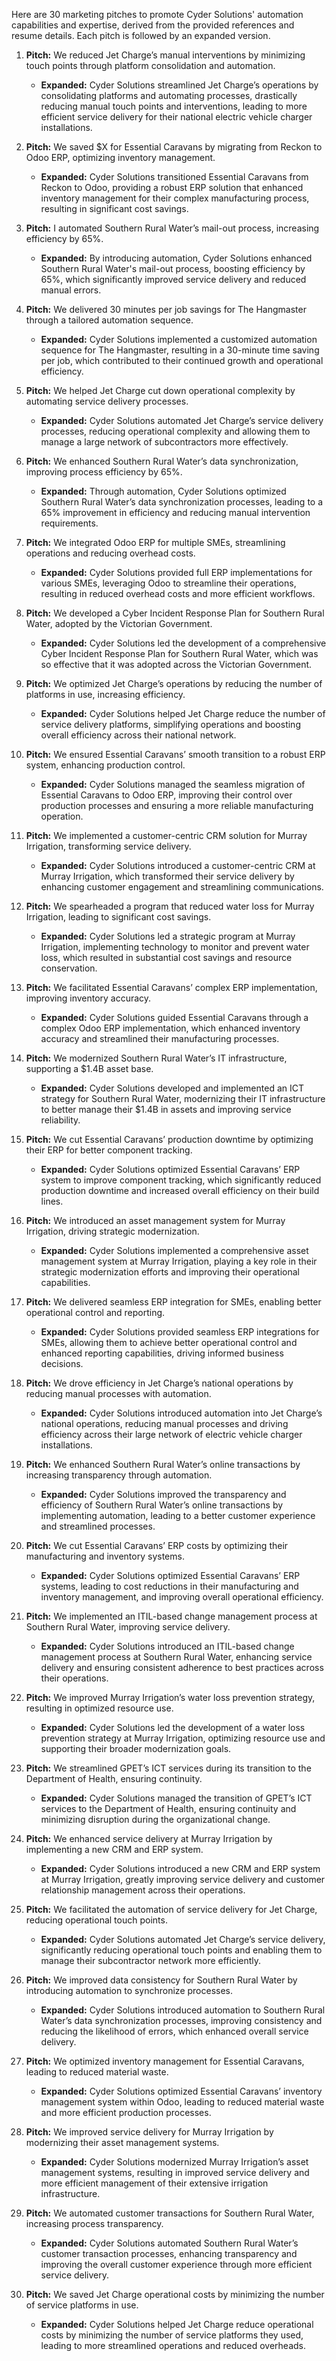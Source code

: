 Here are 30 marketing pitches to promote Cyder Solutions' automation capabilities and expertise, derived from the provided references and resume details. Each pitch is followed by an expanded version.

1. **Pitch:** We reduced Jet Charge’s manual interventions by minimizing touch points through platform consolidation and automation.
   - **Expanded:** Cyder Solutions streamlined Jet Charge’s operations by consolidating platforms and automating processes, drastically reducing manual touch points and interventions, leading to more efficient service delivery for their national electric vehicle charger installations.

2. **Pitch:** We saved $X for Essential Caravans by migrating from Reckon to Odoo ERP, optimizing inventory management.
   - **Expanded:** Cyder Solutions transitioned Essential Caravans from Reckon to Odoo, providing a robust ERP solution that enhanced inventory management for their complex manufacturing process, resulting in significant cost savings.

3. **Pitch:** I automated Southern Rural Water’s mail-out process, increasing efficiency by 65%.
   - **Expanded:** By introducing automation, Cyder Solutions enhanced Southern Rural Water's mail-out process, boosting efficiency by 65%, which significantly improved service delivery and reduced manual errors.

4. **Pitch:** We delivered 30 minutes per job savings for The Hangmaster through a tailored automation sequence.
   - **Expanded:** Cyder Solutions implemented a customized automation sequence for The Hangmaster, resulting in a 30-minute time saving per job, which contributed to their continued growth and operational efficiency.

5. **Pitch:** We helped Jet Charge cut down operational complexity by automating service delivery processes.
   - **Expanded:** Cyder Solutions automated Jet Charge’s service delivery processes, reducing operational complexity and allowing them to manage a large network of subcontractors more effectively.

6. **Pitch:** We enhanced Southern Rural Water’s data synchronization, improving process efficiency by 65%.
   - **Expanded:** Through automation, Cyder Solutions optimized Southern Rural Water’s data synchronization processes, leading to a 65% improvement in efficiency and reducing manual intervention requirements.

7. **Pitch:** We integrated Odoo ERP for multiple SMEs, streamlining operations and reducing overhead costs.
   - **Expanded:** Cyder Solutions provided full ERP implementations for various SMEs, leveraging Odoo to streamline their operations, resulting in reduced overhead costs and more efficient workflows.

8. **Pitch:** We developed a Cyber Incident Response Plan for Southern Rural Water, adopted by the Victorian Government.
   - **Expanded:** Cyder Solutions led the development of a comprehensive Cyber Incident Response Plan for Southern Rural Water, which was so effective that it was adopted across the Victorian Government.

9. **Pitch:** We optimized Jet Charge’s operations by reducing the number of platforms in use, increasing efficiency.
   - **Expanded:** Cyder Solutions helped Jet Charge reduce the number of service delivery platforms, simplifying operations and boosting overall efficiency across their national network.

10. **Pitch:** We ensured Essential Caravans’ smooth transition to a robust ERP system, enhancing production control.
    - **Expanded:** Cyder Solutions managed the seamless migration of Essential Caravans to Odoo ERP, improving their control over production processes and ensuring a more reliable manufacturing operation.

11. **Pitch:** We implemented a customer-centric CRM solution for Murray Irrigation, transforming service delivery.
    - **Expanded:** Cyder Solutions introduced a customer-centric CRM at Murray Irrigation, which transformed their service delivery by enhancing customer engagement and streamlining communications.

12. **Pitch:** We spearheaded a program that reduced water loss for Murray Irrigation, leading to significant cost savings.
    - **Expanded:** Cyder Solutions led a strategic program at Murray Irrigation, implementing technology to monitor and prevent water loss, which resulted in substantial cost savings and resource conservation.

13. **Pitch:** We facilitated Essential Caravans’ complex ERP implementation, improving inventory accuracy.
    - **Expanded:** Cyder Solutions guided Essential Caravans through a complex Odoo ERP implementation, which enhanced inventory accuracy and streamlined their manufacturing processes.

14. **Pitch:** We modernized Southern Rural Water’s IT infrastructure, supporting a $1.4B asset base.
    - **Expanded:** Cyder Solutions developed and implemented an ICT strategy for Southern Rural Water, modernizing their IT infrastructure to better manage their $1.4B in assets and improving service reliability.

15. **Pitch:** We cut Essential Caravans’ production downtime by optimizing their ERP for better component tracking.
    - **Expanded:** Cyder Solutions optimized Essential Caravans’ ERP system to improve component tracking, which significantly reduced production downtime and increased overall efficiency on their build lines.

16. **Pitch:** We introduced an asset management system for Murray Irrigation, driving strategic modernization.
    - **Expanded:** Cyder Solutions implemented a comprehensive asset management system at Murray Irrigation, playing a key role in their strategic modernization efforts and improving their operational capabilities.

17. **Pitch:** We delivered seamless ERP integration for SMEs, enabling better operational control and reporting.
    - **Expanded:** Cyder Solutions provided seamless ERP integrations for SMEs, allowing them to achieve better operational control and enhanced reporting capabilities, driving informed business decisions.

18. **Pitch:** We drove efficiency in Jet Charge’s national operations by reducing manual processes with automation.
    - **Expanded:** Cyder Solutions introduced automation into Jet Charge’s national operations, reducing manual processes and driving efficiency across their large network of electric vehicle charger installations.

19. **Pitch:** We enhanced Southern Rural Water’s online transactions by increasing transparency through automation.
    - **Expanded:** Cyder Solutions improved the transparency and efficiency of Southern Rural Water’s online transactions by implementing automation, leading to a better customer experience and streamlined processes.

20. **Pitch:** We cut Essential Caravans’ ERP costs by optimizing their manufacturing and inventory systems.
    - **Expanded:** Cyder Solutions optimized Essential Caravans’ ERP systems, leading to cost reductions in their manufacturing and inventory management, and improving overall operational efficiency.

21. **Pitch:** We implemented an ITIL-based change management process at Southern Rural Water, improving service delivery.
    - **Expanded:** Cyder Solutions introduced an ITIL-based change management process at Southern Rural Water, enhancing service delivery and ensuring consistent adherence to best practices across their operations.

22. **Pitch:** We improved Murray Irrigation’s water loss prevention strategy, resulting in optimized resource use.
    - **Expanded:** Cyder Solutions led the development of a water loss prevention strategy at Murray Irrigation, optimizing resource use and supporting their broader modernization goals.

23. **Pitch:** We streamlined GPET’s ICT services during its transition to the Department of Health, ensuring continuity.
    - **Expanded:** Cyder Solutions managed the transition of GPET’s ICT services to the Department of Health, ensuring continuity and minimizing disruption during the organizational change.

24. **Pitch:** We enhanced service delivery at Murray Irrigation by implementing a new CRM and ERP system.
    - **Expanded:** Cyder Solutions introduced a new CRM and ERP system at Murray Irrigation, greatly improving service delivery and customer relationship management across their operations.

25. **Pitch:** We facilitated the automation of service delivery for Jet Charge, reducing operational touch points.
    - **Expanded:** Cyder Solutions automated Jet Charge’s service delivery, significantly reducing operational touch points and enabling them to manage their subcontractor network more efficiently.

26. **Pitch:** We improved data consistency for Southern Rural Water by introducing automation to synchronize processes.
    - **Expanded:** Cyder Solutions introduced automation to Southern Rural Water’s data synchronization processes, improving consistency and reducing the likelihood of errors, which enhanced overall service delivery.

27. **Pitch:** We optimized inventory management for Essential Caravans, leading to reduced material waste.
    - **Expanded:** Cyder Solutions optimized Essential Caravans’ inventory management system within Odoo, leading to reduced material waste and more efficient production processes.

28. **Pitch:** We improved service delivery for Murray Irrigation by modernizing their asset management systems.
    - **Expanded:** Cyder Solutions modernized Murray Irrigation’s asset management systems, resulting in improved service delivery and more efficient management of their extensive irrigation infrastructure.

29. **Pitch:** We automated customer transactions for Southern Rural Water, increasing process transparency.
    - **Expanded:** Cyder Solutions automated Southern Rural Water’s customer transaction processes, enhancing transparency and improving the overall customer experience through more efficient service delivery.

30. **Pitch:** We saved Jet Charge operational costs by minimizing the number of service platforms in use.
    - **Expanded:** Cyder Solutions helped Jet Charge reduce operational costs by minimizing the number of service platforms they used, leading to more streamlined operations and reduced overheads.